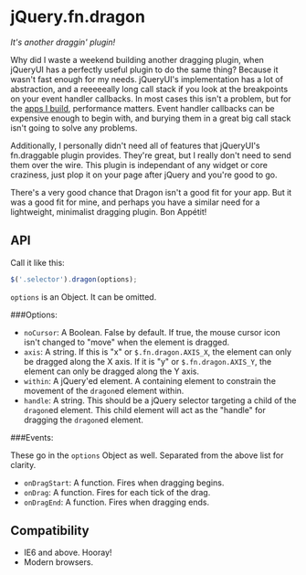 # jQuery.fn.dragon

*It's another draggin' plugin!*

Why did I waste a weekend building another dragging plugin, when jQueryUI has a perfectly useful plugin to do the same thing?  Because it wasn't fast enough for my needs.  jQueryUI's implementation has a lot of abstraction, and a reeeeeally long call stack if you look at the breakpoints on your event handler callbacks.  In most cases this isn't a problem, but for the [apps I build](https://github.com/jeremyckahn/stylie), performance matters.  Event handler callbacks can be expensive enough to begin with, and burying them in a great big call stack isn't going to solve any problems.

Additionally, I personally didn't need all of features that jQueryUI's fn.draggable plugin provides.  They're great, but I really don't need to send them over the wire.  This plugin is independant of any widget or core craziness, just plop it on your page after jQuery and you're good to go.

There's a very good chance that Dragon isn't a good fit for your app.  But it was a good fit for mine, and perhaps you have a similar need for a lightweight, minimalist dragging plugin.  Bon Appétit!

## API

Call it like this:

````javascript
$('.selector').dragon(options);
````

`options` is an Object.  It can be omitted.

###Options:

  * `noCursor`: A Boolean.  False by default.  If true, the mouse cursor icon isn't changed to "move" when the element is dragged.
  * `axis`: A string.  If this is "x" or `$.fn.dragon.AXIS_X`, the element can only be dragged along the X axis.  If it is "y" or `$.fn.dragon.AXIS_Y`, the element can only be dragged along the Y axis.
  * `within`: A jQuery'ed element.  A containing element to constrain the movement of the `dragon`ed element within.
  * `handle`: A string.  This should be a jQuery selector targeting a child of the `dragon`ed element.  This child element will act as the "handle" for dragging the `dragon`ed element.

###Events:

These go in the `options` Object as well.  Separated from the above list for clarity.

  * `onDragStart`: A function.  Fires when dragging begins.
  * `onDrag`: A function.  Fires for each tick of the drag.
  * `onDragEnd`: A function.  Fires when dragging ends.

## Compatibility

  * IE6 and above.  Hooray!
  * Modern browsers.
